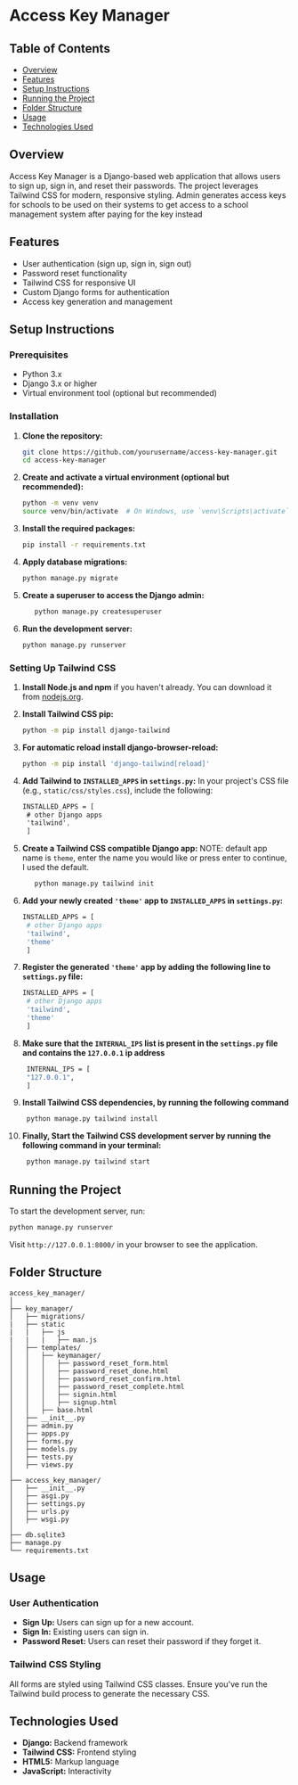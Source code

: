 # Access Key Manager

## Table of Contents
- [Overview](#overview)
- [Features](#features)
- [Setup Instructions](#setup-instructions)
- [Running the Project](#running-the-project)
- [Folder Structure](#folder-structure)
- [Usage](#usage)
- [Technologies Used](#technologies-used)

## Overview
Access Key Manager is a Django-based web application that allows users to sign up, sign in, and reset their passwords. The project leverages Tailwind CSS for modern, responsive styling. Admin generates access keys for schools to be used
on their systems to get access to a school management system after paying for the key instead 
## Features
- User authentication (sign up, sign in, sign out)
- Password reset functionality
- Tailwind CSS for responsive UI
- Custom Django forms for authentication
- Access key generation and management

## Setup Instructions

### Prerequisites
- Python 3.x
- Django 3.x or higher
- Virtual environment tool (optional but recommended)

### Installation

1. **Clone the repository:**
   ```bash
   git clone https://github.com/yourusername/access-key-manager.git
   cd access-key-manager
   ```

2. **Create and activate a virtual environment (optional but recommended):**
   ```bash
   python -m venv venv
   source venv/bin/activate  # On Windows, use `venv\Scripts\activate`
   ```

3. **Install the required packages:**
   ```bash
   pip install -r requirements.txt
   ```

4. **Apply database migrations:**
   ```bash
   python manage.py migrate
   ```

5. **Create a superuser to access the Django admin:**
   ```bash
      python manage.py createsuperuser
   ```

6. **Run the development server:**
   ```bash
   python manage.py runserver
   ```

### Setting Up Tailwind CSS

1. **Install Node.js and npm** if you haven't already. You can download it from [nodejs.org](https://nodejs.org/).

2. **Install Tailwind CSS pip:**
   ```bash
   python -m pip install django-tailwind
   ```

3. **For automatic reload install django-browser-reload:**
   ```bash
   python -m pip install 'django-tailwind[reload]'
   ```

4. **Add Tailwind to ```INSTALLED_APPS``` in ```settings.py```:**
   In your project's CSS file (e.g., `static/css/styles.css`), include the following:
   ```css
   INSTALLED_APPS = [
    # other Django apps
    'tailwind',
    ]
   ```

5. **Create a Tailwind CSS compatible Django app:**
    NOTE: default app name is ```theme```, enter the name you would like or press enter to continue, I used the default.
   ```bash
      python manage.py tailwind init
   ```

6. **Add your newly created ```'theme'``` app to ```INSTALLED_APPS``` in ```settings.py```:**
   ```bash
   INSTALLED_APPS = [
    # other Django apps
    'tailwind',
    'theme'
    ]
   ```

7. **Register the generated ```'theme'``` app by adding the following line to ```settings.py``` file:**
   ```bash
   INSTALLED_APPS = [
    # other Django apps
    'tailwind',
    'theme'
    ]
   ```
8. **Make sure that the ```INTERNAL_IPS``` list is present in the ```settings.py``` file and contains the ```127.0.0.1``` ip address**
   ```bash
    INTERNAL_IPS = [
    "127.0.0.1",
    ]
   ```
9. **Install Tailwind CSS dependencies, by running the following command**
   ```bash
    python manage.py tailwind install
   ```
9. **Finally, Start the Tailwind CSS development server by running the following command in your terminal:**
   ```bash
    python manage.py tailwind start
   ```

## Running the Project

To start the development server, run:

```bash
python manage.py runserver
```

Visit `http://127.0.0.1:8000/` in your browser to see the application.

## Folder Structure

```
access_key_manager/
│
├── key_manager/
│   ├── migrations/
|   ├── static
|   |   ├── js
|   |   |   ├── man.js
│   ├── templates/
│   │   ├── keymanager/
│   │   │   ├── password_reset_form.html
│   │   │   ├── password_reset_done.html
│   │   │   ├── password_reset_confirm.html
│   │   │   ├── password_reset_complete.html
│   │   │   ├── signin.html
│   │   │   ├── signup.html
│   │   ├── base.html
│   ├── __init__.py
│   ├── admin.py
│   ├── apps.py
│   ├── forms.py
│   ├── models.py
│   ├── tests.py
│   ├── views.py
│
├── access_key_manager/
│   ├── __init__.py
│   ├── asgi.py
│   ├── settings.py
│   ├── urls.py
│   ├── wsgi.py
│
├── db.sqlite3
├── manage.py
└── requirements.txt
```

## Usage

### User Authentication

- **Sign Up:** Users can sign up for a new account.
- **Sign In:** Existing users can sign in.
- **Password Reset:** Users can reset their password if they forget it.

### Tailwind CSS Styling

All forms are styled using Tailwind CSS classes. Ensure you've run the Tailwind build process to generate the necessary CSS.

## Technologies Used

- **Django:** Backend framework
- **Tailwind CSS:** Frontend styling
- **HTML5:** Markup language
- **JavaScript:** Interactivity
